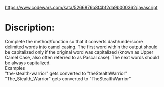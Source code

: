 https://www.codewars.com/kata/5266876b8f4bf2da9b000362/javascript

# Discription:
Complete the method/function so that it converts dash/underscore delimited words into camel casing. The first word within the output should be capitalized only if the original word was capitalized (known as Upper Camel Case, also often referred to as Pascal case). The next words should be always capitalized.
<br>
Examples
<br>
"the-stealth-warrior" gets converted to "theStealthWarrior"
<br>
"The_Stealth_Warrior" gets converted to "TheStealthWarrior"
